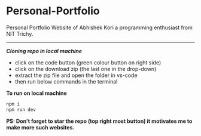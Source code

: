 # Personal-Portfolio
Personal Portfolio Website of Abhishek Kori a programming enthusiast from NIT Trichy.
<br>
  <hr>

***Cloning repo in local machine***
- click on the code button (green colour button on right side)
- click on the download zip (the last one in the drop-down)
- extract the zip file and open the folder in vs-code
- then run below commands in the terminal 
  
**To run on local machine**
```js
npm i
npm run dev
```

**PS: Don't forget to star the repo (top right most button) it motivates me to make more such websites.**




